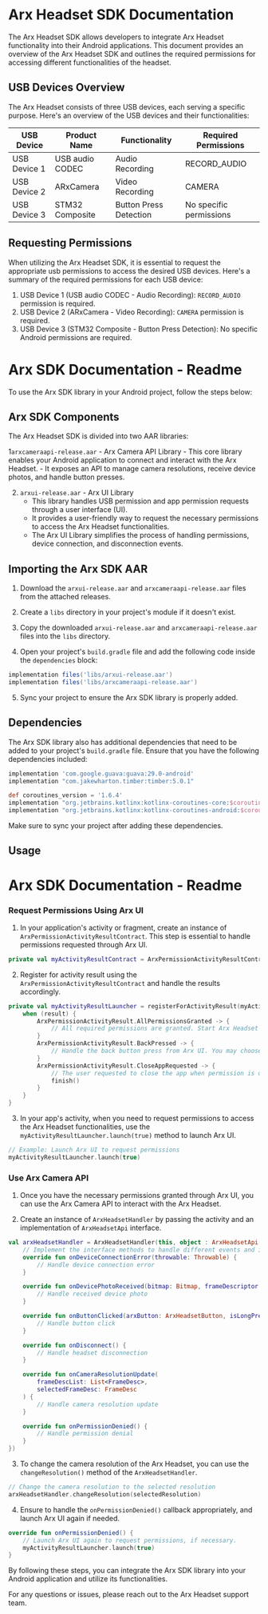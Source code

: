 # Arx Headset SDK Documentation

The Arx Headset SDK allows developers to integrate Arx Headset functionality into their Android applications. This document provides an overview of the Arx Headset SDK and outlines the required permissions for accessing different functionalities of the headset.

## USB Devices Overview

The Arx Headset consists of three USB devices, each serving a specific purpose. Here's an overview of the USB devices and their functionalities:

| USB Device        | Product Name     | Functionality                          | Required Permissions       |
|-------------------|------------------|----------------------------------------|----------------------------|
| USB Device 1      | USB audio CODEC  | Audio Recording                        | RECORD_AUDIO               |
| USB Device 2      | ARxCamera        | Video Recording                        | CAMERA                     |
| USB Device 3      | STM32 Composite  | Button Press Detection                 | No specific permissions    |

## Requesting Permissions

When utilizing the Arx Headset SDK, it is essential to request the appropriate usb permissions to access the desired USB devices. Here's a summary of the required permissions for each USB device:

1. USB Device 1 (USB audio CODEC - Audio Recording): `RECORD_AUDIO` permission is required.
2. USB Device 2 (ARxCamera - Video Recording): `CAMERA` permission is required.
3. USB Device 3 (STM32 Composite - Button Press Detection): No specific Android permissions are required.


# Arx SDK Documentation - Readme

To use the Arx SDK library in your Android project, follow the steps below:

## Arx SDK Components

The Arx Headset SDK is divided into two AAR libraries:

1`arxcameraapi-release.aar` - Arx Camera API Library
    - This core library enables your Android application to connect and interact with the Arx Headset.
    - It exposes an API to manage camera resolutions, receive device photos, and handle button presses.

2. `arxui-release.aar` - Arx UI Library
    - This library handles USB permission and app permission requests through a user interface (UI).
    - It provides a user-friendly way to request the necessary permissions to access the Arx Headset functionalities.
    - The Arx UI Library simplifies the process of handling permissions, device connection, and disconnection events.

## Importing the Arx SDK AAR

1. Download the `arxui-release.aar` and `arxcameraapi-release.aar` files from the attached releases.

2. Create a `libs` directory in your project's module if it doesn't exist.

3. Copy the downloaded `arxui-release.aar` and `arxcameraapi-release.aar` files into the `libs` directory.

4. Open your project's `build.gradle` file and add the following code inside the `dependencies` block:

```groovy
implementation files('libs/arxui-release.aar')
implementation files('libs/arxcameraapi-release.aar')
```

5. Sync your project to ensure the Arx SDK library is properly added.

## Dependencies

The Arx SDK library also has additional dependencies that need to be added to your project's `build.gradle` file. Ensure that you have the following dependencies included:

```groovy
implementation 'com.google.guava:guava:29.0-android'
implementation "com.jakewharton.timber:timber:5.0.1"

def coroutines_version = '1.6.4'
implementation "org.jetbrains.kotlinx:kotlinx-coroutines-core:$coroutines_version"
implementation "org.jetbrains.kotlinx:kotlinx-coroutines-android:$coroutines_version"
```

Make sure to sync your project after adding these dependencies.

## Usage

# Arx SDK Documentation - Readme

### Request Permissions Using Arx UI

1. In your application's activity or fragment, create an instance of `ArxPermissionActivityResultContract`. This step is essential to handle permissions requested through Arx UI.

```kotlin
private val myActivityResultContract = ArxPermissionActivityResultContract()
```

2. Register for activity result using the `ArxPermissionActivityResultContract` and handle the results accordingly.

```kotlin
private val myActivityResultLauncher = registerForActivityResult(myActivityResultContract) { result ->
    when (result) {
        ArxPermissionActivityResult.AllPermissionsGranted -> {
            // All required permissions are granted. Start Arx Headset service or perform actions.
        }
        ArxPermissionActivityResult.BackPressed -> {
            // Handle the back button press from Arx UI. You may choose to do nothing or handle it accordingly.
        }
        ArxPermissionActivityResult.CloseAppRequested -> {
            // The user requested to close the app when permission is denied. You can handle it based on your app's requirements.
            finish()
        }
    }
}
```

3. In your app's activity, when you need to request permissions to access the Arx Headset functionalities, use the `myActivityResultLauncher.launch(true)` method to launch Arx UI.

```kotlin
// Example: Launch Arx UI to request permissions
myActivityResultLauncher.launch(true)
```
###  Use Arx Camera API

1. Once you have the necessary permissions granted through Arx UI, you can use the Arx Camera API to interact with the Arx Headset.

2. Create an instance of `ArxHeadsetHandler` by passing the activity and an implementation of `ArxHeadsetApi` interface.

```kotlin
val arxHeadsetHandler = ArxHeadsetHandler(this, object : ArxHeadsetApi {
    // Implement the interface methods to handle different events and interactions with the Arx Headset.
    override fun onDeviceConnectionError(throwable: Throwable) {
        // Handle device connection error
    }

    override fun onDevicePhotoReceived(bitmap: Bitmap, frameDescriptor: FrameDesc) {
        // Handle received device photo
    }

    override fun onButtonClicked(arxButton: ArxHeadsetButton, isLongPress: Boolean) {
        // Handle button click
    }

    override fun onDisconnect() {
        // Handle headset disconnection
    }

    override fun onCameraResolutionUpdate(
        frameDescList: List<FrameDesc>,
        selectedFrameDesc: FrameDesc
    ) {
        // Handle camera resolution update
    }

    override fun onPermissionDenied() {
        // Handle permission denial
    }
})
```

3. To change the camera resolution of the Arx Headset, you can use the `changeResolution()` method of the `ArxHeadsetHandler`.

```kotlin
// Change the camera resolution to the selected resolution
arxHeadsetHandler.changeResolution(selectedResolution)
```

4. Ensure to handle the `onPermissionDenied()` callback appropriately, and launch Arx UI again if needed.

```kotlin
override fun onPermissionDenied() {
    // Launch Arx UI again to request permissions, if necessary.
    myActivityResultLauncher.launch(true)
}
```
By following these steps, you can integrate the Arx SDK library into your Android application and utilize its functionalities.

For any questions or issues, please reach out to the Arx Headset support team.
